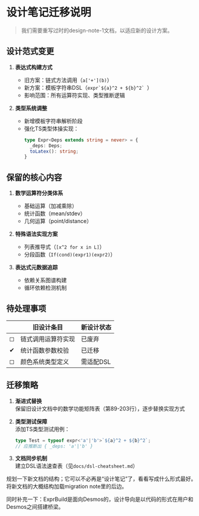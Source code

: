 # 设计笔记迁移说明
> 我们需要重写过时的design-note-1文档，以适应新的设计方案。

## 设计范式变更
1. **表达式构建方式**  
   - 旧方案：链式方法调用（`a['+'](b)`）
   - 新方案：模板字符串DSL（``expr`${a}^2 + ${b}^2` ``）
   - 影响范围：所有运算符实现、类型推断逻辑

2. **类型系统调整**  
   - 新增模板字符串解析阶段
   - 强化TS类型体操实现：
     ```ts
     type Expr<Deps extends string = never> = {
       _deps: Deps;
       toLatex(): string;
     }
     ```

## 保留的核心内容
1. **数学运算符分类体系**  
   - 基础运算（加减乘除）
   - 统计函数（mean/stdev）
   - 几何运算（point/distance）

2. **特殊语法实现方案**  
   - 列表推导式（`[x^2 for x in L]`）
   - 分段函数（`If(cond)(expr1)(expr2)`）

3. **表达式元数据追踪**  
   - 依赖关系图谱构建
   - 循环依赖检测机制

## 待处理事项
|| 旧设计条目 | 新设计状态 |
|---|---|---|
| ◻ | 链式调用运算符实现 | 已废弃 |
| ✔ | 统计函数参数校验 | 已迁移 |
| ◻ | 颜色系统类型定义 | 需适配DSL |

## 迁移策略
1. **渐进式替换**  
   保留旧设计文档中的数学功能矩阵表（第89-203行），逐步替换实现方式

2. **类型测试保障**  
   添加TS类型测试用例：
   ```ts
   type Test = typeof expr<'a'|'b'>`${a}^2 + ${b}^2`;
   // 应推断出 { _deps: 'a'|'b' }
   ```

3. **文档同步机制**  
   建立DSL语法速查表（见`docs/dsl-cheatsheet.md`）

规划一下新文档的结构；它可以不必再是“设计笔记”了，看看写成什么形式最好。将新文档的大概结构加载migration note里的后边。

同时补充一下：ExprBuild是面向Desmos的，设计导向是以代码的形式在用户和Desmos之间搭建桥梁。